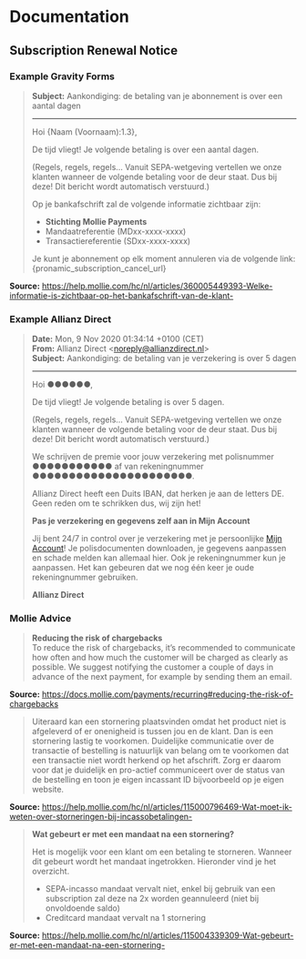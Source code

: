 # Documentation

## Subscription Renewal Notice

### Example Gravity Forms

> **Subject:** Aankondiging: de betaling van je abonnement is over een aantal dagen
>
> ---
>
> Hoi {Naam (Voornaam):1.3},
>
> De tijd vliegt! Je volgende betaling is over een aantal dagen.
>
> (Regels, regels, regels… Vanuit SEPA-wetgeving vertellen we onze klanten wanneer de volgende betaling voor de deur staat. Dus bij deze! Dit bericht wordt automatisch verstuurd.)
>
> Op je bankafschrift zal de volgende informatie zichtbaar zijn:
> - **Stichting Mollie Payments**
> - Mandaatreferentie (MDxx-xxxx-xxxx)
> - Transactiereferentie (SDxx-xxxx-xxxx)
>
> Je kunt je abonnement op elk moment annuleren via de volgende link:  
> {pronamic_subscription_cancel_url}

**Source:** https://help.mollie.com/hc/nl/articles/360005449393-Welke-informatie-is-zichtbaar-op-het-bankafschrift-van-de-klant-

### Example Allianz Direct

> **Date:** Mon, 9 Nov 2020 01:34:14 +0100 (CET)  
> **From:** Allianz Direct <<noreply@allianzdirect.nl>>  
> **Subject:** Aankondiging: de betaling van je verzekering is over 5 dagen  
>
> ---
>
> Hoi ●●●●●●,
>
> De tijd vliegt! Je volgende betaling is over 5 dagen.
>
> (Regels, regels, regels… Vanuit SEPA-wetgeving vertellen we onze klanten wanneer de volgende betaling voor de deur staat. Dus bij deze! Dit bericht wordt automatisch verstuurd.)
>
> We schrijven de premie voor jouw verzekering met polisnummer ●●●●●●●●●●● af van rekeningnummer ●●●●●●●●●●●●●●●●●●●●●●.
>
> Allianz Direct heeft een Duits IBAN, dat herken je aan de letters DE. Geen reden om te schrikken dus, wij zijn het!
> 
> **Pas je verzekering en gegevens zelf aan in Mijn Account**
>
> Jij bent 24/7 in control over je verzekering met je persoonlijke [Mijn Account](https://allianzdirect.nl/login/)! Je polisdocumenten downloaden, je gegevens aanpassen en schade melden kan allemaal hier. Ook je rekeningnummer kun je aanpassen. Het kan gebeuren dat we nog één keer je oude rekeningnummer gebruiken.
>
> **Allianz Direct**

### Mollie Advice

> **Reducing the risk of chargebacks**  
> To reduce the risk of chargebacks, it’s recommended to communicate how often and how much the customer will be charged as clearly as possible. We suggest notifying the customer a couple of days in advance of the next payment, for example by sending them an email.

**Source:** https://docs.mollie.com/payments/recurring#reducing-the-risk-of-chargebacks

> Uiteraard kan een stornering plaatsvinden omdat het product niet is afgeleverd of er onenigheid is tussen jou en de klant. Dan is een stornering lastig te voorkomen. Duidelijke communicatie over de transactie of bestelling is natuurlijk van belang om te voorkomen dat een transactie niet wordt herkend op het afschrift. Zorg er daarom voor dat je duidelijk en pro-actief communiceert over de status van de bestelling en toon je eigen incassant ID bijvoorbeeld op je eigen website.

**Source:** https://help.mollie.com/hc/nl/articles/115000796469-Wat-moet-ik-weten-over-storneringen-bij-incassobetalingen-

> **Wat gebeurt er met een mandaat na een stornering?**
>
> Het is mogelijk voor een klant om een betaling te storneren. Wanneer dit gebeurt wordt het mandaat ingetrokken. Hieronder vind je het overzicht.
> 
> - SEPA-incasso mandaat vervalt niet, enkel bij gebruik van een subscription zal deze na 2x worden geannuleerd (niet bij onvoldoende saldo)
> - Creditcard mandaat vervalt na 1 stornering

**Source:** https://help.mollie.com/hc/nl/articles/115004339309-Wat-gebeurt-er-met-een-mandaat-na-een-stornering-
